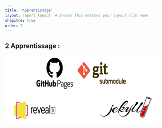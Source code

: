 ```yaml
---
title: "Apprentissage"
layout: report_layout  # Ensure this matches your layout file name
chapitre: true
order: 2
---
```

<a id="Apprentissage"></a>

## 2 Apprentissage :

![Apprentissage](./assets/Apprentissage.png)
